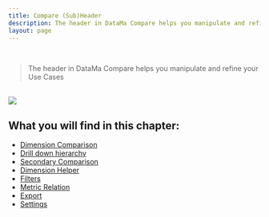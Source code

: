 ```yaml
---
title: Compare (Sub)Header
description: The header in DataMa Compare helps you manipulate and refine your Use Cases
layout: page
---
```



<br>

> The header in DataMa Compare helps you manipulate and refine your Use Cases

<br>

<img src="{{site.url}}/{{site.baseurl}}/core_app/new/compare/interface/images/compare_header.jpg">

<br>

## What you will find in this chapter: 

- [Dimension Comparison]({{site.url}}/{{site.baseurl}}/core_app/new/compare/interface/subheader/dimension_comparison.html)
- [Drill down hierarchy]({{site.url}}/{{site.baseurl}}/core_app/new/compare/interface/subheader/drill_down_hierarchy.html)
- [Secondary Comparison]({{site.url}}/{{site.baseurl}}/core_app/new/compare/interface/subheader/secondary_comparison.html)
- [Dimension Helper]({{site.url}}/{{site.baseurl}}/core_app/new/compare/interface/subheader/dimension_helper.html)
- [Filters]({{site.url}}/{{site.baseurl}}/core_app/new/compare/interface/subheader/filters.html)
- [Metric Relation]({{site.url}}/{{site.baseurl}}/core_app/new/compare/interface/subheader/metrics_relation.html)
- [Export]({{site.url}}/{{site.baseurl}}/core_app/new/compare/interface/subheader/export.html)
- [Settings]({{site.url}}/{{site.baseurl}}/core_app/new/compare/interface/subheader/settings.html)